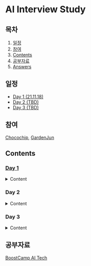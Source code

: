# AI Interview Study

## 목차
 1. [일정](#일정)
 2. [참여](#참여)
 3. [Contents](#Contents)
 4. [공부자료](#공부자료)
 5. [Answers](https://github.com/Chocochip101/ai-tech-interview/tree/main/answers)

## 일정
- [Day 1 (21.11.18)](https://github.com/Chocochip101/AI-Interview-Study/blob/main/Contents/Day%201.pdf)
- [Day 2 (TBD)]()
- [Day 3 (TBD)]()

## 참여
[Chocochip](https://github.com/Chocochip101), [GardenJun](https://github.com/garden-jun)

## Contents
### [Day 1](https://github.com/Chocochip101/AI-Interview-Study/blob/main/Contents/Day%201.pdf)
<details>
  <summary>Content</summary>

  ---

- Statistic/Math
1. 고유값(eigen value)와 고유벡터(eigen vector)에 대해 설명해주세요. 그리고 왜 중요할까요?
2. 샘플링(Sampling)과 리샘플링(Resampling)에 대해 설명해주세요. 리샘플링은 무슨 장점이 있을까요?

- Machine Learning
3.정규화를 왜 해야할까요? 정규화의 방법은 무엇이 있나요?
4. Local Minima와 Global Minima에 대해 설명해주세요.
5. 차원의 저주에 대해 설명해주세요.

- Deep Learning
6. 딥러닝은 무엇인가요? 딥러닝과 머신러닝의 차이는?
7. Cost Function과 Activation Function은 무엇인가요?
8. Data Normalization은 무엇이고 왜 필요한가요?

- Python
9. What is the difference between list and tuples in Python?
10. What are the key features of Python?
  ---
</details>

### Day 2
<details>
  <summary>Content</summary>

  ---
- Statistic/Math
1. 확률 모형과 확률 변수는 무엇일까요?
2. 누적 분포 함수와 확률 밀도 함수는 무엇일까요? 수식과 함께 표현해주세요.

- Machine Learning
3. dimension reduction기법으로 보통 어떤 것들이 있나요?
4. PCA는 차원 축소 기법이면서, 데이터 압축 기법이기도 하고, 노이즈 제거기법이기도 합니다. 왜 그런지 설명해주실 수 있나요?

- Deep Learning
5. 알고있는 Activation Function에 대해 알려주세요. (Sigmoid, ReLU, LeakyReLU, Tanh 등)
6. 오버피팅일 경우 어떻게 대처해야 할까요?
7. 하이퍼 파라미터는 무엇인가요?
8. Weight Initialization 방법에 대해 말해주세요. 그리고 무엇을 많이 사용하나요?

- Python
9. What type of language is python? Programming or scripting?

- Algorithm
10. 다음 코드에서 print_all_prime_numbers 함수의 파라미터 N에 대한 시간 복잡도는 무엇일까요?
<p align="center">
  <img src="https://user-images.githubusercontent.com/73146678/142587215-577b0016-bb90-4810-b0ca-d0bdaaaf4420.png"  width="250" height="350"/>
</p>
  

  ---
</details>

### Day 3
<details>
  <summary>Content</summary>

  ---
- Statistic/Math
1. 조건부 확률은 무엇일까요?
2. 공분산과 상관계수는 무엇일까요? 수식과 함께 표현해주세요.

- Machine Learning
3. LSA, LDA, SVD 등의 약자들이 어떤 뜻이고 서로 어떤 관계를 가지는지 설명할 수 있나요?
4. Markov Chain을 고등학생에게 설명하려면 어떤 방식이 제일 좋을까요?

- Deep Learning
5. 볼츠만 머신은 무엇인가요?
6. Tensorflow, PyTorch 특징과 차이가 뭘까요?
7. TF, PyTorch 등을 사용할 때 디버깅 노하우는?
8. 뉴럴넷의 가장 큰 단점은 무엇인가? 이를 위해 나온 One-Shot Learning은 무엇인가?

- Python
9. What is type conversion in Python?

- Algorithm
10. [Problem](https://www.acmicpc.net/problem/1914)

  ---
</details>

## 공부자료
[BoostCamp AI Tech](https://github.com/Chocochip101/ai-tech-interview#-statisticsmath)
